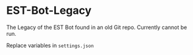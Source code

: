 # EST-Bot-Legacy
The Legacy of the EST Bot found in an old Git repo. Currently cannot be run.

Replace variables in `settings.json`
